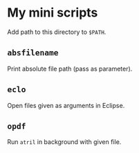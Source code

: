 # My mini scripts

Add path to this directory to `$PATH`.


## `absfilename`

Print absolute file path (pass as parameter).


## `eclo`

Open files given as arguments in Eclipse.


## `opdf`

Run `atril` in background with given file.

